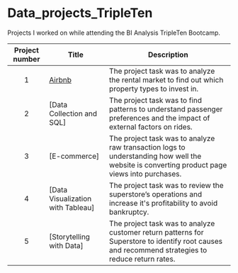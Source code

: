 # Data_projects_TripleTen
Projects I worked on while attending the BI Analysis TripleTen Bootcamp.


| Project number | Title | Description |
| :-----------: | ----------- |----------- |
| 1 | [Airbnb](Airbnb_README.md)| The project task was to analyze the rental market to find out which property types to invest in. |
| 2 | [Data Collection and SQL] | The project task was to find patterns to understand passenger preferences and the impact of external factors on rides.|
| 3 | [E-commerce] | The project task was to analyze raw transaction logs to understanding how well the website is converting product page views into purchases. |
| 4 | [Data Visualization with Tableau] | The project task was to review the superstore’s operations and increase it's profitability to avoid bankruptcy. |
| 5 | [Storytelling with Data] | The project task was to analyze customer return patterns for Superstore to identify root causes and recommend strategies to reduce return rates. |
